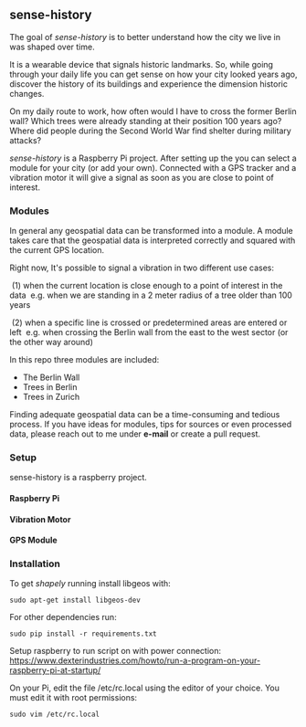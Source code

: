 ## sense-history

The goal of *sense-history* is to better understand how the city we live in was shaped over time.

It is a wearable device that signals historic landmarks. So, while going through your daily life you can get sense on how your city looked years ago, discover the history of its buildings and experience the dimension historic changes.

On my daily route to work, how often would I have to cross the former Berlin wall?
Which trees were already standing at their position 100 years ago? Where did people during the Second World War find shelter during military attacks? 



*sense-history* is a Raspberry Pi project. After setting up the you can select a module for your city (or add your own). Connected with a GPS tracker and a vibration motor it will give a signal as soon as you are close to point of interest.



### Modules

In general any geospatial data can be transformed into a module.
A module takes care that the geospatial data is interpreted correctly and squared with the current GPS location. 

Right now, It's possible to signal a vibration in two different use cases:

​	(1) when the current location is close enough to a point of interest in the data 
​		 e.g. when we are standing in a 2 meter radius of a tree older than 100 years

​	(2) when a specific line is crossed or predetermined areas are entered or left
​		 e.g. when crossing the Berlin wall from the east to the west sector (or the other way around)



In this repo three modules are included:

- The Berlin Wall
- Trees in Berlin
- Trees in Zurich


Finding adequate geospatial data can be a time-consuming and tedious process. If you have ideas for modules, tips for sources or even processed data, please reach out to me under **e-mail** or create a pull request.

### Setup

sense-history is a raspberry project. 

#### Raspberry Pi

#### Vibration Motor

#### GPS Module




### Installation

To get *shapely* running install libgeos with:

``` sudo apt-get install libgeos-dev ```

For other dependencies run:

``` sudo pip install -r requirements.txt ```




Setup raspberry to run script on with power connection:
https://www.dexterindustries.com/howto/run-a-program-on-your-raspberry-pi-at-startup/

On your Pi, edit the file /etc/rc.local using the editor of your choice. You must edit it with root permissions:

```
sudo vim /etc/rc.local
```

